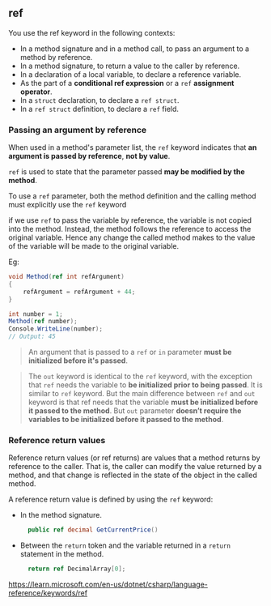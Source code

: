 ## ref

You use the ref keyword in the following contexts:
- In a method signature and in a method call, to pass an argument to a method by reference. 
- In a method signature, to return a value to the caller by reference. 
- In a declaration of a local variable, to declare a reference variable. 
- As the part of a **conditional ref expression** or a `ref` **assignment operator**.
- In a `struct` declaration, to declare a `ref struct`.
- In a `ref struct` definition, to declare a `ref` field.

### Passing an argument by reference
When used in a method's parameter list, the `ref` keyword indicates that **an argument is passed by reference**, **not by value**.

`ref` is used to state that the parameter passed **may be modified by the method**.

To use a `ref` parameter, both the method definition and the calling method must explicitly use the `ref` keyword

if we use `ref` to pass the variable by reference, the variable is not copied into the method. Instead, the method follows the reference to access the original variable. Hence any change the called method makes to the value of the variable will be made to the original variable.

Eg:
```cs
void Method(ref int refArgument)
{
    refArgument = refArgument + 44;
}

int number = 1;
Method(ref number);
Console.WriteLine(number);
// Output: 45
```

> An argument that is passed to a `ref` or `in` parameter **must be initialized before it's passed**.

> The `out` keyword is identical to the `ref` keyword,
> with the exception that `ref` needs the variable to **be initialized prior to being passed**. It is similar to `ref` keyword. But the main difference between `ref` and `out` keyword is that ref needs that the variable **must be initialized before it passed to the method**. But `out` parameter **doesn’t require the variables to be initialized before it passed to the method**.

### Reference return values
Reference return values (or ref returns) are values that a method returns by reference to the caller. That is, the caller can modify the value returned by a method, and that change is reflected in the state of the object in the called method.

A reference return value is defined by using the `ref` keyword:
- In the method signature.
  ```cs
    public ref decimal GetCurrentPrice()
  ```
- Between the `return` token and the variable returned in a `return` statement in the method.
  ```cs
    return ref DecimalArray[0];
  ```
  

https://learn.microsoft.com/en-us/dotnet/csharp/language-reference/keywords/ref

